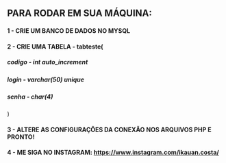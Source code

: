 ## PARA RODAR EM SUA MÁQUINA:

#### 1 - CRIE UM BANCO DE DADOS NO MYSQL
#### 2 - CRIE UMA TABELA - tabteste(
#####  codigo - int auto_increment
#####  login - varchar(50) unique
#####  senha - char(4)
)
#### 3 - ALTERE AS CONFIGURAÇÕES DA CONEXÃO NOS ARQUIVOS PHP E PRONTO!
#### 4 - ME SIGA NO INSTAGRAM: https://www.instagram.com/ikauan.costa/

